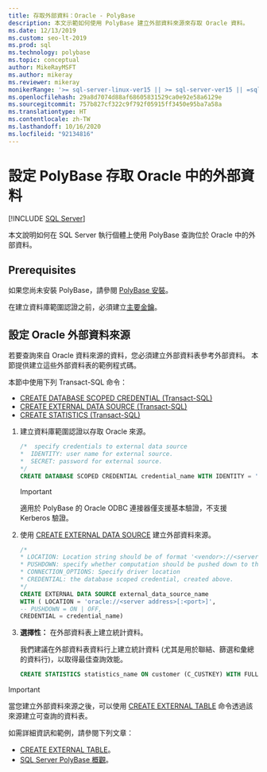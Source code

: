 ```yaml
---
title: 存取外部資料：Oracle - PolyBase
description: 本文示範如何使用 PolyBase 建立外部資料來源來存取 Oracle 資料。
ms.date: 12/13/2019
ms.custom: seo-lt-2019
ms.prod: sql
ms.technology: polybase
ms.topic: conceptual
author: MikeRayMSFT
ms.author: mikeray
ms.reviewer: mikeray
monikerRange: '>= sql-server-linux-ver15 || >= sql-server-ver15 || =sqlallproducts-allversions'
ms.openlocfilehash: 29a8d7074d88af68605831529ca0e92e58a6129e
ms.sourcegitcommit: 757b827cf322c9f792f05915ff3450e95ba7a58a
ms.translationtype: HT
ms.contentlocale: zh-TW
ms.lasthandoff: 10/16/2020
ms.locfileid: "92134816"
---
```

# <a name="configure-polybase-to-access-external-data-in-oracle"></a>設定 PolyBase 存取 Oracle 中的外部資料

 [!INCLUDE [SQL Server](../../includes/applies-to-version/sqlserver.md)]

本文說明如何在 SQL Server 執行個體上使用 PolyBase 查詢位於 Oracle 中的外部資料。

## <a name="prerequisites"></a>Prerequisites

如果您尚未安裝 PolyBase，請參閱 [PolyBase 安裝](polybase-installation.md)。

  在建立資料庫範圍認證之前，必須建立[主要金鑰](../../t-sql/statements/create-master-key-transact-sql.md)。 

## <a name="configure-an-oracle-external-data-source"></a>設定 Oracle 外部資料來源

若要查詢來自 Oracle 資料來源的資料，您必須建立外部資料表參考外部資料。 本節提供建立這些外部資料表的範例程式碼。

本節中使用下列 Transact-SQL 命令：

- [CREATE DATABASE SCOPED CREDENTIAL (Transact-SQL)](../../t-sql/statements/create-database-scoped-credential-transact-sql.md)
- [CREATE EXTERNAL DATA SOURCE (Transact-SQL)](../../t-sql/statements/create-external-data-source-transact-sql.md) 
- [CREATE STATISTICS (Transact-SQL)](../../t-sql/statements/create-statistics-transact-sql.md)


1. 建立資料庫範圍認證以存取 Oracle 來源。

    ```sql
    /*  specify credentials to external data source
    *  IDENTITY: user name for external source. 
    *  SECRET: password for external source.
    */
    CREATE DATABASE SCOPED CREDENTIAL credential_name WITH IDENTITY = 'username', Secret = 'password';
    ```
    
   > [!IMPORTANT] 
   > 適用於 PolyBase 的 Oracle ODBC 連接器僅支援基本驗證，不支援 Kerberos 驗證。 

1. 使用 [CREATE EXTERNAL DATA SOURCE](../../t-sql/statements/create-external-data-source-transact-sql.md) 建立外部資料來源。

    ```sql
    /* 
    * LOCATION: Location string should be of format '<vendor>://<server>[:<port>]'.
    * PUSHDOWN: specify whether computation should be pushed down to the source. ON by default.
    * CONNECTION_OPTIONS: Specify driver location
    * CREDENTIAL: the database scoped credential, created above.
    */  
    CREATE EXTERNAL DATA SOURCE external_data_source_name
    WITH ( LOCATION = 'oracle://<server address>[:<port>]',
    -- PUSHDOWN = ON | OFF,
    CREDENTIAL = credential_name)
    ```

1. **選擇性：** 在外部資料表上建立統計資料。

    我們建議在外部資料表資料行上建立統計資料 (尤其是用於聯結、篩選和彙總的資料行)，以取得最佳查詢效能。

    ```sql
    CREATE STATISTICS statistics_name ON customer (C_CUSTKEY) WITH FULLSCAN; 
    ```

>[!IMPORTANT] 
>當您建立外部資料來源之後，可以使用 [CREATE EXTERNAL TABLE](../../t-sql/statements/create-external-table-transact-sql.md) 命令透過該來源建立可查詢的資料表。 

如需詳細資訊和範例，請參閱下列文章：

- [CREATE EXTERNAL TABLE](../../t-sql/statements/create-external-table-transact-sql.md)。
- [SQL Server PolyBase 概觀](polybase-guide.md)。
